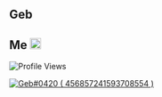 ## Geb

## Me <img src= "https://cdn.discordapp.com/emojis/894175687878017055.png?size=80" alt='stats' width="20px">

![Profile Views](https://gpvc.arturio.dev/ItzGeb)

<a href="https://discord.com/users/456857241593708554">
<img src="https://discord.c99.nl/widget/theme-1/456857241593708554.png" alt="Geb#0420 ( 456857241593708554 )"/>
</a>
